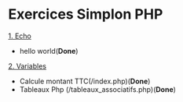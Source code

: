 # Exercices Simplon PHP

[1. Echo](/1-echo)
  * hello world(__Done__)

[2. Variables](/2-variables)
* Calcule montant TTC(/index.php)(__Done__)
* Tableaux Php (/tableaux_associatifs.php)(__Done__)
